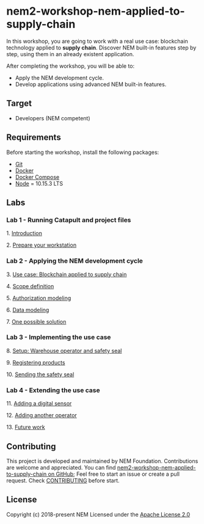 # nem2-workshop-nem-applied-to-supply-chain

<!-- 
* [English](https://nemtech.github.io/nem2-workshop-nem-applied-to-supply-chain/)
* [日本語](https://qiita.com/44uk_i3/items/b9c4fc5751d93bf50a3d)
*[中文](https://nemtechchina.github.io/nem2-workshop-nem-applied-to-supply-chain/) -->

In this workshop, you are going to work with a real use case: blockchain technology applied to **supply chain**. Discover NEM built-in features step by step, using them in an already existent application.

After completing the workshop, you will be able to:

* Apply the NEM development cycle.
* Develop applications using advanced NEM built-in features.

## Target

* Developers (NEM competent)

## Requirements

Before starting the workshop, install the following packages:

* [Git](https://git-scm.com/book/en/v2/Getting-Started-Installing-Git)
* [Docker](https://docs.docker.com/install/)
* [Docker Compose](https://docs.docker.com/compose/install/)
* [Node](https://nodejs.org/en/download/) = 10.15.3 LTS

## Labs

### Lab 1 - Running Catapult and project files

1\. [Introduction](https://nemtech.github.io/nem2-workshop-nem-applied-to-supply-chain/lessons/introduction/)

2\. [Prepare your workstation](https://nemtech.github.io/nem2-workshop-nem-applied-to-supply-chain/lessons/prepare-your-workstation/)

### Lab 2 - Applying the NEM development cycle

3\. [Use case: Blockchain applied to supply chain](https://nemtech.github.io/nem2-workshop-nem-applied-to-supply-chain/lessons/use-case//)

4\. [Scope definition](https://nemtech.github.io/nem2-workshop-nem-applied-to-supply-chain/lessons/scope-definition//)

5\. [Authorization modeling](https://nemtech.github.io/nem2-workshop-nem-applied-to-supply-chain/lessons/Authorization-modeling/)

6\. [Data modeling](https://nemtech.github.io/nem2-workshop-nem-applied-to-supply-chain/lessons/data-modeling/)

7\. [One possible solution](https://nemtech.github.io/nem2-workshop-nem-applied-to-supply-chain/lessons/solution/)

### Lab 3 - Implementing the use case

8\. [Setup: Warehouse operator and safety seal](https://nemtech.github.io/nem2-workshop-nem-applied-to-supply-chain/lessons/setup/)

9\. [Registering products](https://nemtech.github.io/nem2-workshop-nem-applied-to-supply-chain/lessons/registering-products/)

10\. [Sending the safety seal](https://nemtech.github.io/nem2-workshop-nem-applied-to-supply-chain/lessons/sending-the-safety-seal/)

### Lab 4 - Extending the use case

11\. [Adding a digital sensor](https://nemtech.github.io/nem2-workshop-nem-applied-to-supply-chain/lessons/adding-a-digital-sensor/)

12\. [Adding another operator](https://nemtech.github.io/nem2-workshop-nem-applied-to-supply-chain/lessons/adding-another-operator/)

13\. [Future work](https://nemtech.github.io/nem2-workshop-nem-applied-to-supply-chain/lessons/future-work-multilevel-multisig-accounts/)

## Contributing

This project is developed and maintained by NEM Foundation. Contributions are welcome and appreciated. You can find [nem2-workshop-nem-applied-to-supply-chain on GitHub][self];
Feel free to start an issue or create a pull request. Check [CONTRIBUTING](CONTRIBUTING.md) before start.

## License

Copyright (c) 2018-present NEM
Licensed under the [Apache License 2.0](LICENSE)

[self]: https://github.com/nemtech/nem2-workshop-nem-applied-to-supply-chain
[docs]: https://nemtech.github.io
